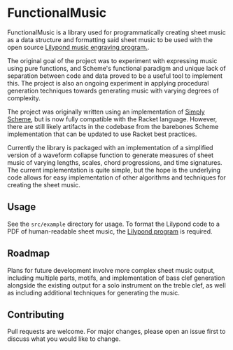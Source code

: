 # FunctionalMusic

FunctionalMusic is a library used for programmatically creating sheet music as a data structure and formatting said sheet music to be used with the open source [Lilypond music engraving program.](http://lilypond.org/).

The original goal of the project was to experiment with expressing music using pure functions, and Scheme's functional paradigm and unique lack of separation between code and data proved to be a useful tool to implement this. The project is also an ongoing experiment in applying procedural generation techniques towards generating music with varying degrees of complexity.

The project was originally written using an implementation of [Simply Scheme](https://people.eecs.berkeley.edu/~bh/ss-toc2.html), but is now fully compatible with the Racket language. However, there are still likely artifacts in the codebase from the barebones Scheme implementation that can be updated to use Racket best practices.

Currently the library is packaged with an implementation of a simplified version of a waveform collapse function to generate measures of sheet music of varying lengths, scales, chord progressions, and time signatures. The current implementation is quite simple, but the hope is the underlying code allows for easy implementation of other algorithms and techniques for creating the sheet music.

## Usage

See the ```src/example``` directory for usage. To format the Lilypond code to a PDF of human-readable sheet music, the [Lilypond program](http://lilypond.org) is required.

## Roadmap

Plans for future development involve more complex sheet music output, including multiple parts, motifs, and implementation of bass clef generation alongside the existing output for a solo instrument on the treble clef, as well as including additional techniques for generating the music.

## Contributing
Pull requests are welcome. For major changes, please open an issue first to discuss what you would like to change.
